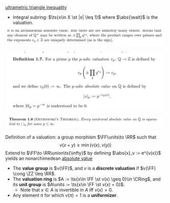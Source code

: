 [ultrametric triangle inequality](ultrametric%20triangle%20inequality)

- Integral subring: $\ts{x\in X \st |x|  \leq 1}$ where $\abs{\wait}$ is the valuation.

![](../attachments/Pasted%20image%2020210511104656.png)

![](../attachments/Pasted%20image%2020210511102723.png)

![](../attachments/Pasted%20image%2020210511104707.png)

Definition of a valuation: a group morphism $\FF\units\to \RR$ such that 
$$v(x+y) \geq \min (v(x), v(y))$$
Extend to $\FF\to \RR\union\ts{\infty}$ by defining $\abs{x}_v := e^{v(x)}$ yields an nonarchimedean [absolute value](absolute%20value.md)
- The **value group** is $v(\FF)$, and $v$ is a **discrete valuation** if $v(\FF) \cong \ZZ \leq \RR$.
- The **valuation ring** is $A := \ts{x\in \FF \st v(x) \geq 0}\in \CRing$, and its **unit group** is $A\units := \ts{x\in \FF \st v(x) = 0}$.
	- Note that $x\in A$ is invertible in $A$ iff $v(x) = 0$.
- Any element $\pi$ for which $v(\pi) = 1$ is a **uniformizer**.
